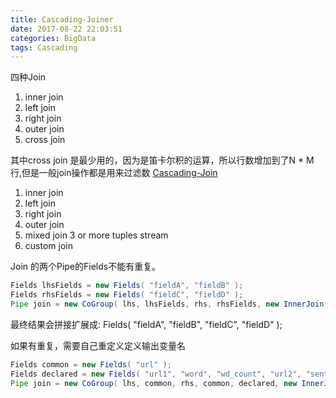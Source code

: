 ```yaml
---
title: Cascading-Joiner
date: 2017-08-22 22:03:51
categories: BigData
tags: Cascading
---
```

四种Join

1. inner join
2. left join
3. right join
4. outer join
5. cross join 

其中cross join 是最少用的，因为是笛卡尔积的运算，所以行数增加到了N * M 行,但是一般join操作都是用来过滤数
[Cascading-Join](http://docs.cascading.org/cascading/1.2/userguide/html/ch03s02.html)

1. inner join
2. left join
3. right join
4. outer join
5. mixed join 3 or more tuples stream
6. custom join

Join 的两个Pipe的Fields不能有重复。
```java
Fields lhsFields = new Fields( "fieldA", "fieldB" );
Fields rhsFields = new Fields( "fieldC", "fieldD" );
Pipe join = new CoGroup( lhs, lhsFields, rhs, rhsFields, new InnerJoin() );
```
最终结果会拼接扩展成:
Fields( "fieldA", "fieldB", "fieldC", "fieldD" );

如果有重复，需要自己重定义定义输出变量名
```java
Fields common = new Fields( "url" );
Fields declared = new Fields( "url1", "word", "wd_count", "url2", "sentence", "snt_count" );
Pipe join = new CoGroup( lhs, common, rhs, common, declared, new InnerJoin() );
```
